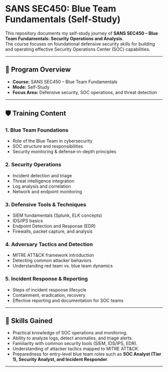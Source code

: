 # SANS SEC450: Blue Team Fundamentals (Self-Study)

This repository documents my self-study journey of **SANS SEC450 – Blue Team Fundamentals: Security Operations and Analysis**.  
The course focuses on foundational defensive security skills for building and operating effective Security Operations Center (SOC) capabilities.  

---

## 📌 Program Overview
- **Course:** SANS SEC450 – Blue Team Fundamentals  
- **Mode:** Self-Study  
- **Focus Area:** Defensive security, SOC operations, and threat detection  

---

## 🛡️ Training Content

### 1. Blue Team Foundations
- Role of the Blue Team in cybersecurity  
- SOC structure and responsibilities  
- Security monitoring & defense-in-depth principles  

### 2. Security Operations
- Incident detection and triage  
- Threat intelligence integration  
- Log analysis and correlation  
- Network and endpoint monitoring  

### 3. Defensive Tools & Techniques
- SIEM fundamentals (Splunk, ELK concepts)  
- IDS/IPS basics  
- Endpoint Detection and Response (EDR)  
- Firewalls, packet capture, and analysis  

### 4. Adversary Tactics and Detection
- MITRE ATT&CK framework introduction  
- Detecting common attacker behaviors  
- Understanding red team vs. blue team dynamics  

### 5. Incident Response & Reporting
- Steps of incident response lifecycle  
- Containment, eradication, recovery  
- Effective reporting and documentation for SOC teams  

---

## 🎯 Skills Gained
- Practical knowledge of SOC operations and monitoring.  
- Ability to analyze logs, detect anomalies, and triage alerts.  
- Familiarity with common security tools (SIEM, IDS/IPS, EDR).  
- Understanding of attacker tactics mapped to MITRE ATT&CK.  
- Preparedness for entry-level blue team roles such as **SOC Analyst (Tier 1), Security Analyst, and Incident Responder**.  

---
